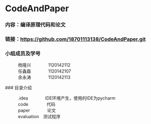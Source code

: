 ﻿# CodeAndPaper
### 内容：编译原理代码和论文<br>
### 链接：https://github.com/18701113138/CodeAndPaper.git<br>
### 小组成员及学号<br>
<p>
　　　杨隆兴　　　　1120142112<br>
　　　任鑫磊　　　　1120142107<br>
　　　余永涛　　　　1120142113<br>
</p>
### 目录介绍<br>
<p>
　　　.idea　　　　IDE环境产生，使用的IDE为pycharm<br>
　　　code　　　　 代码<br>
　　　paper　　　　论文<br>
　　　evaluation　测试程序<br>
</p>
